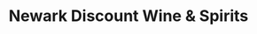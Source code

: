 ---
title: "Newark Discount Wine & Spirits"
url: /newark/newark-discount-wine-and-spirits/
shop: alcohol
---